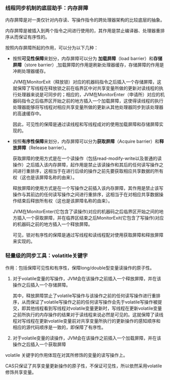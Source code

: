 ### 线程同步机制的底层助手：内存屏障

内存屏障是对一类仅针对内存读、写操作指令的跨处理器架构的比较底层的抽象。

内存屏障是被插入到两个指令之间进行使用的，其作用是禁止编译器、处理器重排序从而保证有序性的。

按照内存屏障所起的作用，可以分为以下几种：

+ 按照**可见性保障**来划分，内存屏障可以分为 **加载屏障**（load barrier）和**存储屏障**（store barrier）,加载屏障的作用是刷新处理器缓存，存储屏障的作用是冲刷处理器缓存。
  
  JVM在MonitorExit（释放锁）对应的机器码指令之后插入一个存储屏障，这就保障了写线程在释放锁之前在临界区中对共享变量所做的更新对读线程的执行处理器来说是可同步的；相应的，JVM在MonitorEnter（申请所）对应的机器码指令之后临界区开始之前的地方插入一个加载屏障，这使得读线程的执行处理器能够将写线程对相应共享变量所做的更新从其他处理器同步到该处理器的高速缓存中。
  
  因此，可见性的保障是通过读线程和写线程成对的使用加载屏障和存储屏障实现的。

+ 按照**有序性保障**来划分，内存屏障可以分为**获取屏障**（Acquire barrier）和**释放屏障**（Release barrier）。
  
  获取屏障的使用方式是在一个读操作（包括read-modify-write以及普通的读操作）之后插入该内存屏障，起作用是禁止该读操作和其后的任何读写操作之间进行重排序，这相当于在进行后续的操作之前先要获取相应共享数据的所有权（这也是该屏障名称的由来）。
  
  释放屏障的使用方式是在一个写操作之前插入该内存屏障，其作用是禁止该写操作与其前边的任何读写操作之间进行重排序，这相当于在对相应共享数据操作结束后释放所有权（这也是该屏障名称的由来）。
  
  JVM在MonitorEnter(它包含了读操作)对应的机器码之后临界区开始之间的地方插入一个获取屏障，并在临界区结束之后MonitorExit(它包含了写操作)对应的机器码之前的地方插入一个释放屏障。
  
  可见，锁对有序性的保障是通过写线程和读线程配对使用获取屏障和释放屏障来实现的。

### 轻量级的同步工具：volatitle关键字

作用：包括保障可见性和有序性，保障long/double型变量读操作的原子性。

1. 对于volatile变量的写操作，JVM会在该操作之前插入一个释放屏障，并在该操作之后插入一个存储屏障。
   
   其中，释放屏障禁止了volatile写操作与该操作之前的任何读写操作进行重排序，从而保证了volatile写操作之前的任何读写操作会先于volatile写操作被提交，即其他线程看到写线程对volatile变量更新时，写线程在更新volatile变量之前所执行的内存操作的结果对于读线程来说必然是可见的。这就保障了读线程对写线程在更新volatile变量前对共享变量所执行的更新操作的感知顺序和相应的源代码顺序是一致的，即保障了有序性。

2. 对于volatile变量的读操作，JVM会在该操作之前插入一个加载屏障，并在该操作之后插入一个获取屏障

volatile 关键字的作用体现在对其所修饰的变量的读写操作上。



CAS只保证了共享变量更新操作的原子性，不保证可见性，所以依然采用volatile修饰共享变量。